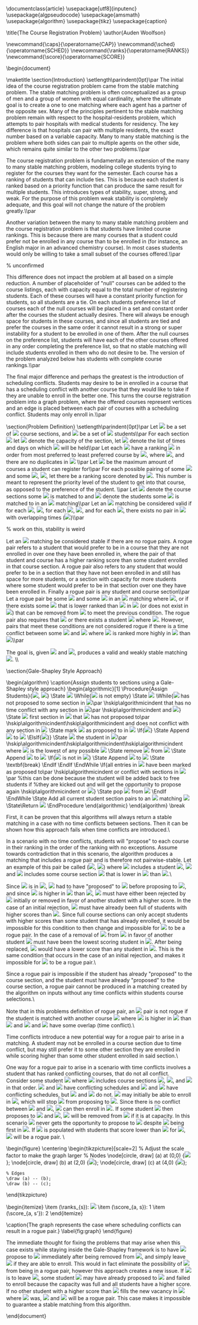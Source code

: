 \documentclass{article}
\usepackage[utf8]{inputenc}
\usepackage{algpseudocode}
\usepackage{amsmath}
\usepackage{algorithm}
\usepackage{tikz}
\usepackage{caption}

\title{The Course Registration Problem}
\author{Auden Woolfson}

\newcommand{\caps}{\operatorname{CAP}}
\newcommand{\sched}{\operatorname{SCHED}}
\newcommand{\ranks}{\operatorname{RANKS}}
\newcommand{\score}{\operatorname{SCORE}}

\begin{document}

\maketitle
\section{Introduction}
\setlength\parindent{0pt}\par
The initial idea of the course registration problem came from the stable matching problem. The stable matching problem is often conceptualized as a group of men and a group of women with equal cardinality, where the ultimate goal is to create a one to one matching where each agent has a partner of the opposite sex. Many of the principles pertinent to the stable matching problem remain with respect to the hospital-residents problem, which attempts to pair hospitals with medical students for residency. The key difference is that hospitals can pair with multiple residents, the exact number based on a variable capacity. Many to many stable matching is the problem where both sides can pair to multiple agents on the other side, which remains quite similar to the other two problems.\\\par

The course registration problem is fundamentally an extension of the many to many stable matching problem, modeling college students trying to register for the courses they want for the semester. Each course has a ranking of students that can include ties. This is because each student is ranked based on a priority function that can produce the same result for multiple students. This introduces types of stability, super, strong, and weak. For the purpose of this problem weak stability is completely adequate, and this goal will not change the nature of the problem greatly.\\\par

Another variation between the many to many stable matching problem and the course registration problem is that students have limited course rankings. This is because there are many courses that a student could prefer not be enrolled in any course than to be enrolled in (for instance, an English major in an advanced chemistry course). In most cases students would only be willing to take a small subset of the courses offered.\\\par

% unconfirmed

This difference does not impact the problem at all based on a simple reduction. A number of placeholder of "null" courses can be added to the course listings, each with capacity equal to the total number of registering students. Each of these courses will have a constant priority function for students, so all students are a tie. On each students preference list of courses each of the null courses will be placed in a set and constant order after the courses the student actually desires. There will always be enough space for students in these courses, and since all students are tied and prefer the courses in the same order it cannot result in a strong or super instability for a student to be enrolled in one of them. After the null courses on the preference list, students will have each of the other courses offered in any order completing the preference list, so that no stable matching will include students enrolled in them who do not desire to be. The version of the problem analyzed below has students with complete course rankings.\\\par

The final major difference and perhaps the greatest is the introduction of scheduling conflicts. Students may desire to be in enrolled in a course that has a scheduling conflict with another course that they would like to take if they are unable to enroll in the better one. This turns the course registration problem into a graph problem, where the offered courses represent vertices and an edge is placed between each pair of courses with a scheduling conflict. Students may only enroll in.\\\par

\section{Problem Definition}
\setlength\parindent{0pt}\par
Let <img src="https://render.githubusercontent.com/render/math?math=\bbox[%230d1117]{\color{white}{C}}" /> be a set of <img src="https://render.githubusercontent.com/render/math?math=\bbox[%230d1117]{\color{white}{m}}" /> course sections, and <img src="https://render.githubusercontent.com/render/math?math=\bbox[%230d1117]{\color{white}{S}}" /> be a set of <img src="https://render.githubusercontent.com/render/math?math=\bbox[%230d1117]{\color{white}{n}}" /> students\\\par
For each section <img src="https://render.githubusercontent.com/render/math?math=\bbox[%230d1117]{\color{white}{c%20%5Cin%20C}}" /> let <img src="https://render.githubusercontent.com/render/math?math=\bbox[%230d1117]{\color{white}{%5Ccaps_c}}" /> denote the capacity of the section, let <img src="https://render.githubusercontent.com/render/math?math=\bbox[%230d1117]{\color{white}{%5Csched_c}}" /> denote the list of times and days on which <img src="https://render.githubusercontent.com/render/math?math=\bbox[%230d1117]{\color{white}{c}}" /> will be held\\\par
Let each <img src="https://render.githubusercontent.com/render/math?math=\bbox[%230d1117]{\color{white}{s%20%5Cin%20S}}" /> have a ranking <img src="https://render.githubusercontent.com/render/math?math=\bbox[%230d1117]{\color{white}{%5Cranks_s}}" /> in order from most preferred to least preferred course by <img src="https://render.githubusercontent.com/render/math?math=\bbox[%230d1117]{\color{white}{s}}" />, where <img src="https://render.githubusercontent.com/render/math?math=\bbox[%230d1117]{\color{white}{%7C%5Cranks_s%7C%20%3D%20%7CC%7C}}" />, and there are no duplicates in <img src="https://render.githubusercontent.com/render/math?math=\bbox[%230d1117]{\color{white}{%5Cranks_s}}" /> \\\par
Let <img src="https://render.githubusercontent.com/render/math?math=\bbox[%230d1117]{\color{white}{L}}" /> be the maximum amount of courses a student can register for\\\par
For each possible pairing of some <img src="https://render.githubusercontent.com/render/math?math=\bbox[%230d1117]{\color{white}{s%20%5Cin%20S}}" /> and some <img src="https://render.githubusercontent.com/render/math?math=\bbox[%230d1117]{\color{white}{c%20%5Cin%20C}}" />, <img src="https://render.githubusercontent.com/render/math?math=\bbox[%230d1117]{\color{white}{%28s%2C%20c%29}}" />, let there be a ranking score denoted by <img src="https://render.githubusercontent.com/render/math?math=\bbox[%230d1117]{\color{white}{%5Cscore_%7Bs%2C%20c%7D}}" />. This number is meant to represent the priority level of the student to get into that course, as opposed to the preference of the student. \\\par
Let <img src="https://render.githubusercontent.com/render/math?math=\bbox[%230d1117]{\color{white}{C_s}}" /> denote the course sections some <img src="https://render.githubusercontent.com/render/math?math=\bbox[%230d1117]{\color{white}{s%20%5Cin%20S}}" /> is matched to and <img src="https://render.githubusercontent.com/render/math?math=\bbox[%230d1117]{\color{white}{S_c}}" /> denote the students some <img src="https://render.githubusercontent.com/render/math?math=\bbox[%230d1117]{\color{white}{c%20%5Cin%20C}}" /> is matched to in an <img src="https://render.githubusercontent.com/render/math?math=\bbox[%230d1117]{\color{white}{S%2C%20C}}" /> matching\\\par
Let an <img src="https://render.githubusercontent.com/render/math?math=\bbox[%230d1117]{\color{white}{S%2CC}}" /> matching be considered valid if for each <img src="https://render.githubusercontent.com/render/math?math=\bbox[%230d1117]{\color{white}{s%20%5Cin%20S}}" />, <img src="https://render.githubusercontent.com/render/math?math=\bbox[%230d1117]{\color{white}{%7CS_c%7C%20%5Cle%20L}}" />, for each <img src="https://render.githubusercontent.com/render/math?math=\bbox[%230d1117]{\color{white}{c%20%5Cin%20C}}" />, <img src="https://render.githubusercontent.com/render/math?math=\bbox[%230d1117]{\color{white}{%7CS_c%7C%20%5Cle%20%5Ccaps_c}}" />, and for each <img src="https://render.githubusercontent.com/render/math?math=\bbox[%230d1117]{\color{white}{s%20%5Cin%20S}}" />, there exists no pair in <img src="https://render.githubusercontent.com/render/math?math=\bbox[%230d1117]{\color{white}{C_s}}" /> with overlapping times (<img src="https://render.githubusercontent.com/render/math?math=\bbox[%230d1117]{\color{white}{%5Csched_c}}" />)\\\par 

% work on this, stability is weird

Let an <img src="https://render.githubusercontent.com/render/math?math=\bbox[%230d1117]{\color{white}{S%2C%20C}}" /> matching be considered stable if there are no rogue pairs. A rogue pair refers to a student that would prefer to be in a course that they are not enrolled in over one they have been enrolled in, where the pair of that student and course has a higher ranking score than some student enrolled in that course section. A rogue pair also refers to any student that would prefer to be in a section that they have not been enrolled in and still has space for more students, or a section with capacity for more students where some student would prefer to be in that section over one they have been enrolled in. Finally a rogue pair is any student and course section\\\par
Let a rogue pair be some <img src="https://render.githubusercontent.com/render/math?math=\bbox[%230d1117]{\color{white}{s%27%20%5Cin%20S}}" /> and some <img src="https://render.githubusercontent.com/render/math?math=\bbox[%230d1117]{\color{white}{c%27%20%5Cin%20%5Cranks_%7Bs%27%7D}}" /> in an <img src="https://render.githubusercontent.com/render/math?math=\bbox[%230d1117]{\color{white}{S%2C%20C}}" /> matching where <img src="https://render.githubusercontent.com/render/math?math=\bbox[%230d1117]{\color{white}{%7CC_%7Bs%27%7D%7C%20%5Cle%20L}}" />, or if there exists some <img src="https://render.githubusercontent.com/render/math?math=\bbox[%230d1117]{\color{white}{c%20%5Cin%20C_%7Bs%27%7D}}" /> that is lower ranked than <img src="https://render.githubusercontent.com/render/math?math=\bbox[%230d1117]{\color{white}{c%27}}" /> in <img src="https://render.githubusercontent.com/render/math?math=\bbox[%230d1117]{\color{white}{G_%7Bs%27%7D}}" /> (or does not exist in <img src="https://render.githubusercontent.com/render/math?math=\bbox[%230d1117]{\color{white}{G_%7Bs%27%7D}}" />) that can be removed from <img src="https://render.githubusercontent.com/render/math?math=\bbox[%230d1117]{\color{white}{C_%7Bs%27%7D}}" /> to meet the previous condition. The rogue pair also requires that <img src="https://render.githubusercontent.com/render/math?math=\bbox[%230d1117]{\color{white}{%7CS_%7Bc%27%7D%7C%20%3C%20%5Ccaps_%7Bc%27%7D}}" /> or there exists a student <img src="https://render.githubusercontent.com/render/math?math=\bbox[%230d1117]{\color{white}{s%20%5Cin%20S_%7Bc%27%7D}}" /> where <img src="https://render.githubusercontent.com/render/math?math=\bbox[%230d1117]{\color{white}{%5Cscore_%7Bs%2C%20c%27%7D%20%3C%20%5Cscore_%7Bs%27%2C%20c%27%7D}}" />. However, pairs that meet these conditions are not considered rogue if there is a time conflict between some <img src="https://render.githubusercontent.com/render/math?math=\bbox[%230d1117]{\color{white}{c%20%5Cin%20C_s%27}}" /> and <img src="https://render.githubusercontent.com/render/math?math=\bbox[%230d1117]{\color{white}{c%27}}" /> where <img src="https://render.githubusercontent.com/render/math?math=\bbox[%230d1117]{\color{white}{c}}" /> is ranked more highly in <img src="https://render.githubusercontent.com/render/math?math=\bbox[%230d1117]{\color{white}{%5Cranks_s%27}}" /> than <img src="https://render.githubusercontent.com/render/math?math=\bbox[%230d1117]{\color{white}{c%27}}" />\\\par

The goal is, given <img src="https://render.githubusercontent.com/render/math?math=\bbox[%230d1117]{\color{white}{S}}" /> and <img src="https://render.githubusercontent.com/render/math?math=\bbox[%230d1117]{\color{white}{C}}" />, produces a valid and weakly stable matching <img src="https://render.githubusercontent.com/render/math?math=\bbox[%230d1117]{\color{white}{X}}" />.
\\\\

\section{Gale-Shapley Style Approach}

\begin{algorithm}
\caption{Assign students to sections using a Gale-Shapley style approach}
\begin{algorithmic}[1]
\Procedure{Assign Students}{<img src="https://render.githubusercontent.com/render/math?math=\bbox[%230d1117]{\color{white}{S}}" />, <img src="https://render.githubusercontent.com/render/math?math=\bbox[%230d1117]{\color{white}{C}}" />}
\State <img src="https://render.githubusercontent.com/render/math?math=\bbox[%230d1117]{\color{white}{freeStudents%20%5Cgets%20S}}" />
\While{<img src="https://render.githubusercontent.com/render/math?math=\bbox[%230d1117]{\color{white}{freeStudents}}" /> is not empty}
\State <img src="https://render.githubusercontent.com/render/math?math=\bbox[%230d1117]{\color{white}{s%20%5Cgets%20freeStudents%5B-1%5D}}" />
\While{<img src="https://render.githubusercontent.com/render/math?math=\bbox[%230d1117]{\color{white}{s}}" /> has not proposed to some section in <img src="https://render.githubusercontent.com/render/math?math=\bbox[%230d1117]{\color{white}{%5Cranks_s}}" />\par
\hskip\algorithmicindent that has no time conflict with any section in <img src="https://render.githubusercontent.com/render/math?math=\bbox[%230d1117]{\color{white}{C_s}}" />\par 
\hskip\algorithmicindent and <img src="https://render.githubusercontent.com/render/math?math=\bbox[%230d1117]{\color{white}{%7CS_c%7C%20%3C%20L}}" />}
\State <img src="https://render.githubusercontent.com/render/math?math=\bbox[%230d1117]{\color{white}{c%20%5Cgets}}" /> first section in <img src="https://render.githubusercontent.com/render/math?math=\bbox[%230d1117]{\color{white}{%5Cranks_s}}" /> that <img src="https://render.githubusercontent.com/render/math?math=\bbox[%230d1117]{\color{white}{s}}" /> has not proposed to\par
\hskip\algorithmicindent\hskip\algorithmicindent and does not conflict with any section in <img src="https://render.githubusercontent.com/render/math?math=\bbox[%230d1117]{\color{white}{C_s}}" />
\State mark <img src="https://render.githubusercontent.com/render/math?math=\bbox[%230d1117]{\color{white}{c}}" /> as proposed to in <img src="https://render.githubusercontent.com/render/math?math=\bbox[%230d1117]{\color{white}{%5Cranks_s}}" />
\If{<img src="https://render.githubusercontent.com/render/math?math=\bbox[%230d1117]{\color{white}{%7CS_c%7C%20%3C%20%5Ccaps_c}}" />}
\State Append <img src="https://render.githubusercontent.com/render/math?math=\bbox[%230d1117]{\color{white}{s}}" /> to <img src="https://render.githubusercontent.com/render/math?math=\bbox[%230d1117]{\color{white}{S_c}}" />
\ElsIf{<img src="https://render.githubusercontent.com/render/math?math=\bbox[%230d1117]{\color{white}{%5Cscore_%7Bs%2Cc%7D%20%3E%20%28%5Cscore%7Bs%27%2Cc%7D%20%7C%20s%27%20%5Cin%20S_c}}" />)}
\State <img src="https://render.githubusercontent.com/render/math?math=\bbox[%230d1117]{\color{white}{s%27%20%5Cgets}}" /> the student in <img src="https://render.githubusercontent.com/render/math?math=\bbox[%230d1117]{\color{white}{S_c}}" />\par
\hskip\algorithmicindent\hskip\algorithmicindent\hskip\algorithmicindent where <img src="https://render.githubusercontent.com/render/math?math=\bbox[%230d1117]{\color{white}{%5Cscore_%7Bs%27%2Cc%7D}}" /> is the lowest of any possible <img src="https://render.githubusercontent.com/render/math?math=\bbox[%230d1117]{\color{white}{s%27%20%5Cin%20S_c}}" />
\State remove <img src="https://render.githubusercontent.com/render/math?math=\bbox[%230d1117]{\color{white}{s%27}}" /> from <img src="https://render.githubusercontent.com/render/math?math=\bbox[%230d1117]{\color{white}{c}}" />
\State Append <img src="https://render.githubusercontent.com/render/math?math=\bbox[%230d1117]{\color{white}{s}}" /> to <img src="https://render.githubusercontent.com/render/math?math=\bbox[%230d1117]{\color{white}{S_c}}" />
\If{<img src="https://render.githubusercontent.com/render/math?math=\bbox[%230d1117]{\color{white}{s%27}}" /> is not in <img src="https://render.githubusercontent.com/render/math?math=\bbox[%230d1117]{\color{white}{freeStudents}}" />}
\State Append <img src="https://render.githubusercontent.com/render/math?math=\bbox[%230d1117]{\color{white}{s%27}}" /> to <img src="https://render.githubusercontent.com/render/math?math=\bbox[%230d1117]{\color{white}{freeStudents}}" />
\State \textbf{break}
\EndIf
\EndIf
\EndWhile
\If{all entries in <img src="https://render.githubusercontent.com/render/math?math=\bbox[%230d1117]{\color{white}{%5Cranks_s}}" /> have been marked as proposed to\par
\hskip\algorithmicindent or conflict with sections in <img src="https://render.githubusercontent.com/render/math?math=\bbox[%230d1117]{\color{white}{C_s}}" />\par
%this can be done because the student will be added back to free students if %they are kicked out and will get the opportunity to propose again
\hskip\algorithmicindent or <img src="https://render.githubusercontent.com/render/math?math=\bbox[%230d1117]{\color{white}{%7CS_c%7C%20%5Cge%20L}}" />}
\State pop <img src="https://render.githubusercontent.com/render/math?math=\bbox[%230d1117]{\color{white}{s}}" /> from <img src="https://render.githubusercontent.com/render/math?math=\bbox[%230d1117]{\color{white}{freeStudents}}" />
\EndIf
\EndWhile
\State Add all current student section pairs to an <img src="https://render.githubusercontent.com/render/math?math=\bbox[%230d1117]{\color{white}{S%2C%20C}}" /> matching <img src="https://render.githubusercontent.com/render/math?math=\bbox[%230d1117]{\color{white}{X}}" />
\State\Return <img src="https://render.githubusercontent.com/render/math?math=\bbox[%230d1117]{\color{white}{X}}" />
\EndProcedure
\end{algorithmic}
\end{algorithm}
\break

First, it can be proven that this algorithms will always return a stable matching in a case with no time conflicts between sections. Then it can be shown how this approach fails when time conflicts are introduced.\\

In a scenario with no time conflicts, students will "propose" to each course in their ranking in the order of the ranking with no exceptions. Assume towards contradiction that in this scenario, the algorithm produces a matching that includes a rogue pair and is therefore not pairwise-stable. Let an example of this pair be called (<img src="https://render.githubusercontent.com/render/math?math=\bbox[%230d1117]{\color{white}{s}}" />, <img src="https://render.githubusercontent.com/render/math?math=\bbox[%230d1117]{\color{white}{c%27}}" />) where <img src="https://render.githubusercontent.com/render/math?math=\bbox[%230d1117]{\color{white}{S_c%27}}" /> includes a student <img src="https://render.githubusercontent.com/render/math?math=\bbox[%230d1117]{\color{white}{s%27}}" />, <img src="https://render.githubusercontent.com/render/math?math=\bbox[%230d1117]{\color{white}{%5Cscore_%7Bs%27%2Cc%27%7D%20%3C%20%5Cscore_%7Bs%2Cc%27%7D}}" /> and <img src="https://render.githubusercontent.com/render/math?math=\bbox[%230d1117]{\color{white}{C_s}}" /> includes some course section <img src="https://render.githubusercontent.com/render/math?math=\bbox[%230d1117]{\color{white}{c}}" /> that is lower in <img src="https://render.githubusercontent.com/render/math?math=\bbox[%230d1117]{\color{white}{%5Cranks_s}}" /> than <img src="https://render.githubusercontent.com/render/math?math=\bbox[%230d1117]{\color{white}{c%27}}" />.\\

Since <img src="https://render.githubusercontent.com/render/math?math=\bbox[%230d1117]{\color{white}{c}}" /> is in <img src="https://render.githubusercontent.com/render/math?math=\bbox[%230d1117]{\color{white}{S_c}}" />, <img src="https://render.githubusercontent.com/render/math?math=\bbox[%230d1117]{\color{white}{s}}" /> had to have "proposed" to <img src="https://render.githubusercontent.com/render/math?math=\bbox[%230d1117]{\color{white}{c%27}}" /> before proposing to <img src="https://render.githubusercontent.com/render/math?math=\bbox[%230d1117]{\color{white}{c}}" />, and since <img src="https://render.githubusercontent.com/render/math?math=\bbox[%230d1117]{\color{white}{c%27}}" /> is higher in <img src="https://render.githubusercontent.com/render/math?math=\bbox[%230d1117]{\color{white}{%5Cranks_s}}" /> than <img src="https://render.githubusercontent.com/render/math?math=\bbox[%230d1117]{\color{white}{c}}" />, <img src="https://render.githubusercontent.com/render/math?math=\bbox[%230d1117]{\color{white}{s}}" /> must have either been rejected by <img src="https://render.githubusercontent.com/render/math?math=\bbox[%230d1117]{\color{white}{c%27}}" /> initially or removed in favor of another student with a higher score. In the case of an initial rejection, <img src="https://render.githubusercontent.com/render/math?math=\bbox[%230d1117]{\color{white}{S_c%27}}" /> must have already been full of students with higher scores than <img src="https://render.githubusercontent.com/render/math?math=\bbox[%230d1117]{\color{white}{s}}" />. Since full course sections can only accept students with higher scores than some student that has already enrolled, it would be impossible for this condition to then change and impossible for <img src="https://render.githubusercontent.com/render/math?math=\bbox[%230d1117]{\color{white}{%28s%2C%20c%27%29}}" /> to be a rogue pair. In the case of a removal of <img src="https://render.githubusercontent.com/render/math?math=\bbox[%230d1117]{\color{white}{s}}" /> from <img src="https://render.githubusercontent.com/render/math?math=\bbox[%230d1117]{\color{white}{S_c%27}}" /> in favor of another student <img src="https://render.githubusercontent.com/render/math?math=\bbox[%230d1117]{\color{white}{s}}" /> must have been the lowest scoring student in <img src="https://render.githubusercontent.com/render/math?math=\bbox[%230d1117]{\color{white}{S_c%27}}" />. After being replaced, <img src="https://render.githubusercontent.com/render/math?math=\bbox[%230d1117]{\color{white}{s}}" /> would have a lower score than any student in <img src="https://render.githubusercontent.com/render/math?math=\bbox[%230d1117]{\color{white}{S_c%27}}" />. This is the same condition that occurs in the case of an initial rejection, and makes it impossible for <img src="https://render.githubusercontent.com/render/math?math=\bbox[%230d1117]{\color{white}{%28s%2C%20c%27%29}}" /> to be a rogue pair.\\

Since a rogue pair is impossible if the student has already "proposed" to the course section, and the student must have already "proposed" to the course section, a rogue pair cannot be produced in a matching created by the algorithm on inputs without any time conflicts within students course selections.\\

Note that in this problems definition of rogue pair, an <img src="https://render.githubusercontent.com/render/math?math=\bbox[%230d1117]{\color{white}{%28s%2C%20c%27%29}}" /> pair is not rogue if the student is matched with another course <img src="https://render.githubusercontent.com/render/math?math=\bbox[%230d1117]{\color{white}{c}}" /> where <img src="https://render.githubusercontent.com/render/math?math=\bbox[%230d1117]{\color{white}{c}}" /> is higher in <img src="https://render.githubusercontent.com/render/math?math=\bbox[%230d1117]{\color{white}{%5Cranks_s}}" /> than <img src="https://render.githubusercontent.com/render/math?math=\bbox[%230d1117]{\color{white}{c%27}}" /> and <img src="https://render.githubusercontent.com/render/math?math=\bbox[%230d1117]{\color{white}{%5Csched_c}}" /> and <img src="https://render.githubusercontent.com/render/math?math=\bbox[%230d1117]{\color{white}{%5Csched_%7Bc%27%7D}}" /> have some overlap (time conflict).\\

Time conflicts introduce a new potential way for a rogue pair to arise in a matching. A student may not be enrolled in a course section due to time conflict, but may still prefer it to some other section they are enrolled in while scoring higher than some other student enrolled in said section.\\

One way for a rogue pair to arise in a scenario with time conflicts involves a student that has ranked conflicting courses, that do not all conflict. Consider some student <img src="https://render.githubusercontent.com/render/math?math=\bbox[%230d1117]{\color{white}{s}}" /> where <img src="https://render.githubusercontent.com/render/math?math=\bbox[%230d1117]{\color{white}{%5Cranks_s}}" /> includes course sections <img src="https://render.githubusercontent.com/render/math?math=\bbox[%230d1117]{\color{white}{a}}" />, <img src="https://render.githubusercontent.com/render/math?math=\bbox[%230d1117]{\color{white}{b}}" />, and <img src="https://render.githubusercontent.com/render/math?math=\bbox[%230d1117]{\color{white}{c}}" /> in that order. <img src="https://render.githubusercontent.com/render/math?math=\bbox[%230d1117]{\color{white}{a}}" /> and <img src="https://render.githubusercontent.com/render/math?math=\bbox[%230d1117]{\color{white}{b}}" /> have conflicting schedules and <img src="https://render.githubusercontent.com/render/math?math=\bbox[%230d1117]{\color{white}{b}}" /> and <img src="https://render.githubusercontent.com/render/math?math=\bbox[%230d1117]{\color{white}{c}}" /> have conflicting schedules, but <img src="https://render.githubusercontent.com/render/math?math=\bbox[%230d1117]{\color{white}{a}}" /> and <img src="https://render.githubusercontent.com/render/math?math=\bbox[%230d1117]{\color{white}{c}}" /> do not. <img src="https://render.githubusercontent.com/render/math?math=\bbox[%230d1117]{\color{white}{s}}" /> may initially be able to enroll in <img src="https://render.githubusercontent.com/render/math?math=\bbox[%230d1117]{\color{white}{a}}" />, which will stop <img src="https://render.githubusercontent.com/render/math?math=\bbox[%230d1117]{\color{white}{s}}" /> from proposing to <img src="https://render.githubusercontent.com/render/math?math=\bbox[%230d1117]{\color{white}{b}}" />. Since there is no conflict between <img src="https://render.githubusercontent.com/render/math?math=\bbox[%230d1117]{\color{white}{a}}" /> and <img src="https://render.githubusercontent.com/render/math?math=\bbox[%230d1117]{\color{white}{c}}" />, <img src="https://render.githubusercontent.com/render/math?math=\bbox[%230d1117]{\color{white}{s}}" /> can then enroll in <img src="https://render.githubusercontent.com/render/math?math=\bbox[%230d1117]{\color{white}{c}}" />. If some student <img src="https://render.githubusercontent.com/render/math?math=\bbox[%230d1117]{\color{white}{s%27}}" /> then proposes to <img src="https://render.githubusercontent.com/render/math?math=\bbox[%230d1117]{\color{white}{a}}" /> and <img src="https://render.githubusercontent.com/render/math?math=\bbox[%230d1117]{\color{white}{%5Cscore_%7Ba%2Cs%27%7D%20%3E%20%5Cscore_%7Ba%2Cs%7D}}" />, <img src="https://render.githubusercontent.com/render/math?math=\bbox[%230d1117]{\color{white}{s}}" /> will be removed from <img src="https://render.githubusercontent.com/render/math?math=\bbox[%230d1117]{\color{white}{a}}" /> if it is at capacity. In this scenario <img src="https://render.githubusercontent.com/render/math?math=\bbox[%230d1117]{\color{white}{s}}" /> never gets the opportunity to propose to <img src="https://render.githubusercontent.com/render/math?math=\bbox[%230d1117]{\color{white}{b}}" /> despite <img src="https://render.githubusercontent.com/render/math?math=\bbox[%230d1117]{\color{white}{b}}" /> being first in <img src="https://render.githubusercontent.com/render/math?math=\bbox[%230d1117]{\color{white}{%5Cranks_s}}" />. If <img src="https://render.githubusercontent.com/render/math?math=\bbox[%230d1117]{\color{white}{S_b}}" /> is populated with students that score lower than <img src="https://render.githubusercontent.com/render/math?math=\bbox[%230d1117]{\color{white}{s}}" /> for <img src="https://render.githubusercontent.com/render/math?math=\bbox[%230d1117]{\color{white}{b}}" />, <img src="https://render.githubusercontent.com/render/math?math=\bbox[%230d1117]{\color{white}{%28s%2C%20b%29}}" /> will be a rogue pair. \\

\begin{figure}
  \centering
  \begin{tikzpicture}[scale=2] % Adjust the scale factor to make the graph larger
    % Nodes
    \node[circle, draw] (a) at (0,0) {<img src="https://render.githubusercontent.com/render/math?math=\bbox[%230d1117]{\color{white}{a}}" />};
    \node[circle, draw] (b) at (2,0) {<img src="https://render.githubusercontent.com/render/math?math=\bbox[%230d1117]{\color{white}{b}}" />};
    \node[circle, draw] (c) at (4,0) {<img src="https://render.githubusercontent.com/render/math?math=\bbox[%230d1117]{\color{white}{c}}" />};

    % Edges
    \draw (a) -- (b);
    \draw (b) -- (c);
  \end{tikzpicture}

  \begin{itemize}
  \item \(\ranks_{s}\): <img src="https://render.githubusercontent.com/render/math?math=\bbox[%230d1117]{\color{white}{a%2C%20b%2C%20c}}" />
  \item \(\score_{a, s}\): 1
  \item \(\score_{a, s'}\): 2
  \end{itemize}
  
  \caption{The graph represents the case where scheduling conflicts can result in a rogue pair.}
  \label{fig:graph}
\end{figure}

The immediate thought for fixing the problems that may arise when this case exists while staying inside the Gale-Shapley framework is to have <img src="https://render.githubusercontent.com/render/math?math=\bbox[%230d1117]{\color{white}{s}}" /> propose to <img src="https://render.githubusercontent.com/render/math?math=\bbox[%230d1117]{\color{white}{b}}" /> immediately after being removed from <img src="https://render.githubusercontent.com/render/math?math=\bbox[%230d1117]{\color{white}{a}}" />, and simply leave <img src="https://render.githubusercontent.com/render/math?math=\bbox[%230d1117]{\color{white}{c}}" /> if they are able to enroll. This would in fact eliminate the possibility of <img src="https://render.githubusercontent.com/render/math?math=\bbox[%230d1117]{\color{white}{s}}" /> from being in a rogue pair, however this approach creates a new issue. If <img src="https://render.githubusercontent.com/render/math?math=\bbox[%230d1117]{\color{white}{s}}" /> is to leave <img src="https://render.githubusercontent.com/render/math?math=\bbox[%230d1117]{\color{white}{c}}" />, some student <img src="https://render.githubusercontent.com/render/math?math=\bbox[%230d1117]{\color{white}{s%27%27}}" /> may have already proposed to <img src="https://render.githubusercontent.com/render/math?math=\bbox[%230d1117]{\color{white}{c}}" /> and failed to enroll because the capacity was full and all students have a higher score. If no other student with a higher score than <img src="https://render.githubusercontent.com/render/math?math=\bbox[%230d1117]{\color{white}{s%27%27}}" /> fills the new vacancy in <img src="https://render.githubusercontent.com/render/math?math=\bbox[%230d1117]{\color{white}{c}}" /> where <img src="https://render.githubusercontent.com/render/math?math=\bbox[%230d1117]{\color{white}{s}}" /> was, <img src="https://render.githubusercontent.com/render/math?math=\bbox[%230d1117]{\color{white}{s%27%27}}" /> and <img src="https://render.githubusercontent.com/render/math?math=\bbox[%230d1117]{\color{white}{c}}" /> will be a rogue pair. This case makes it impossible to guarantee a stable matching from this algorithm.

\end{document}